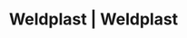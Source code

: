 ---
Filename: "eshop-products-variant211"
Link: "file:/Users/vinayakpatel/Downloads/www.weldplast.cz/eshop_products_compare/add/eshop-products-variant211"
product_name: "null"
product_id: "null"
title: "Weldplast | Weldplast"
product_desc: ""
product_specs: ""
product_downloads: ""
href: ""
p_desc_2: ""
accessories: ""
similar_products: ""
---